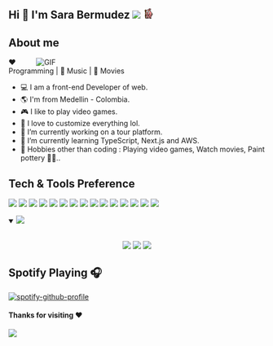 ## Hi 👋  I'm Sara Bermudez <img src="https://user-images.githubusercontent.com/5679180/79618120-0daffb80-80be-11ea-819e-d2b0fa904d07.gif" width="27px"> <img alt="GIF" src="https://github.com/SatYu26/SatYu26/blob/master/Assets/gandalf_parrot.gif" width="20vw" />
 
 ## About me 
 
 <img align="right" width="450px" alt="GIF" src="https://miro.medium.com/max/480/0*tWkX7jycteZn1qbC.gif" />

:heart: Programming | :black_heart: Music | :blue_heart: Movies

- 💻 I am a front-end Developer of web.
- :earth_americas: I'm from Medellin - Colombia.
- :video_game: I like to play video games.
- :gem: I love to customize everything lol.
- 🔭 I’m currently working on a tour platform.
- 🌱 I’m currently learning TypeScript, Next.js and AWS.
- 🎿 Hobbies other than coding : Playing video games, Watch movies, Paint pottery 🤔🤖..

## Tech & Tools Preference

<img src = "https://img.shields.io/badge/-HTML5-E34F26?style=flat&logo=html5&logoColor=white"> <img src = "https://img.shields.io/badge/-CSS3-1572B6?style=flat&logo=css3&logoColor=white">
<img src="https://img.shields.io/badge/-Bootstrap-563D7C?style=flat&logo=bootstrap&logoColor=white">
<img src="https://img.shields.io/badge/-JavaScript-eed718?style=flat&logo=javascript&logoColor=ffffff">
<img src="https://img.shields.io/badge/-React-000000?style=flat&logo=react&logoColor=00c8ff">
<img src="https://img.shields.io/badge/-MySQL-F29111?style=flat&logo=mysql&logoColor=FFFFFF">
<img src="https://img.shields.io/badge/-Node.js-3C873A?style=flat&logo=Node.js&logoColor=white">
<img src="https://img.shields.io/badge/-Firebase-FFA611?style=flat&logo=firebase&logoColor=FFFFFF">
<img src="http://img.shields.io/badge/-Google%20Cloud%20Platform-4285F4?style=flat&logo=google%20cloud&logoColor=white">
<img src="https://img.shields.io/badge/-Progressive Web Apps-5A0FC8?style=flat">
<img src="http://img.shields.io/badge/-Git-F1502F?style=flat&logo=git&logoColor=FFFFFF">
<img src="http://img.shields.io/badge/-Github-000000?style=flat&logo=github&logoColor=FFFFFF">
<img src="http://img.shields.io/badge/-VS%20Code-007ACC?style=flat&logo=visual%20studio%20code&logoColor=white">
<img src="http://img.shields.io/badge/-Heroku-430098?style=flat&logo=heroku&logoColor=white">
<img src="http://img.shields.io/badge/-Vercel-black?style=flat&logo=vercel&logoColor=white">
 
<details open>
 <summary><img src="https://readme-typing-svg.herokuapp.com?font=Open+Sans&color=F77676&width=500&lines=This+is+my+GitHub+stats"> </summary>  
<br>
 
<p align = "center">
  <img src = "https://github-readme-stats.vercel.app/api?username=SaraBermudez4&theme=dracula&show_icons=true&count_private=true&line_height=27">
  <img src = "https://github-readme-stats.vercel.app/api/top-langs/?username=SaraBermudez4&theme=dracula&line_height=25&langs_count=3">
  <img src = "https://github-readme-streak-stats.herokuapp.com/?user=SaraBermudez4&theme=dracula&locale=es&date_format=[Y.]n.j">
</p>
</details>

## Spotify Playing 🎧

[![spotify-github-profile](https://spotify-github-profile.vercel.app/api/view?uid=0by7rf8te60ctxvaa7lx82gxq&cover_image=true&theme=novatorem&bar_color=53b14f&bar_color_cover=true)](https://spotify-github-profile.vercel.app/api/view?uid=0by7rf8te60ctxvaa7lx82gxq&redirect=true)

#### Thanks for visiting :heart:

![](https://komarev.com/ghpvc/?username=SaraBermudez4&color=79b8ff)
